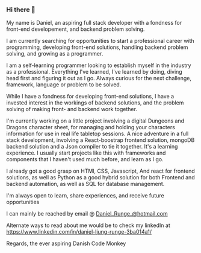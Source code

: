 ### Hi there 👋

My name is Daniel, an aspiring full stack developer with a fondness for front-end developement, and backend problem solving.

I am currently searching for opportunities to start a professional career with programming, developing front-end solutions, handling backend problem solving, and growing as a programmer.

I am a self-learning programmer looking to establish myself in the industry as a professional. 
Everything I've learned, I've learned by doing, diving head first and figuring it out as I go.
Always curious for the next challenge, framework, language or problem to be solved.

While I have a fondness for developing front-end solutions, I have a invested interest in the workings of backend solutions, and the problem solving of making front- and backend work together.

I'm currently working on a little project involving a digital Dungeons and Dragons character sheet, for managing and holding your characters information for use in real life
tabletop sessions. A nice adventure in a full stack development, involving a React-boostrap frontend solution, mongoDB backend solution and a Json compiler to tie it together.
It's a learning experience. I usually start projects like this with frameworks and components that I haven't used much before, and learn as I go.

I already got a good grasp on HTMl, CSS, Javascript, And react for frontend solutions, as well as Python as a good hybrid solution for both Frontend and backend automation, as well as SQL for database management.

I'm always open to learn, share experiences, and receive future opportunities

I can mainly be reached by email 
@ Daniel_Runge_@hotmail.com

Alternate ways to read about me would be to check my linkedIn at
https://www.linkedin.com/in/daniel-ljung-runge-3ba014a1/

Regards, the ever aspiring Danish Code Monkey
<!--
**DanishKodeMonkey/DanishKodeMonkey** is a ✨ _special_ ✨ repository because its `README.md` (this file) appears on your GitHub profile.

Here are some ideas to get you started:

- 🔭 I’m currently working on ...
- 🌱 I’m currently learning ...
- 👯 I’m looking to collaborate on ...
- 🤔 I’m looking for help with ...
- 💬 Ask me about ...
- 📫 How to reach me: ...
- 😄 Pronouns: ...
- ⚡ Fun fact: ...
-->
